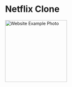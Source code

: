 # Netflix Clone
<img src="https://user-images.githubusercontent.com/69617120/194440273-39a5fd65-2a11-4aed-bed6-c179f5daa5a4.jpg" alt="Website Example Photo" width="200"/>
